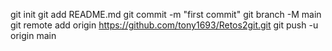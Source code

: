 git init
git add README.md
git commit -m "first commit"
git branch -M main
git remote add origin https://github.com/tony1693/Retos2git.git
git push -u origin main